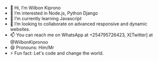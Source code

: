 - 👋 Hi, I’m Wilbon Kiprono
- 👀 I’m interested in Node.js, Python Django 
- 🌱 I’m currently learning Javascript
- 💞️ I’m looking to collaborate on advanced responsive and dynamic websites.
- 📫 You can reach me on WhatsApp at +254795726423, X[Twitter] at @WilbonKipronoo
- 😄 Pronouns: Him/Mr
- ⚡ Fun fact: Let's code and change the world.

<!---
Bonns99/Bonns99 is a ✨ special ✨ repository because its `README.md` (this file) appears on your GitHub profile.
You can click the Preview link to take a look at your changes.
--->
